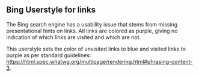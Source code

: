 ## Bing Userstyle for links

The Bing search engine has a usability issue that stems from missing presentational hints on links. All links are colored as purple,
giving no indication of which links are visited and which are not.

This userstyle sets the color of unvisited links to blue and visited links to purple as per standard guidelines: https://html.spec.whatwg.org/multipage/rendering.html#phrasing-content-3.
